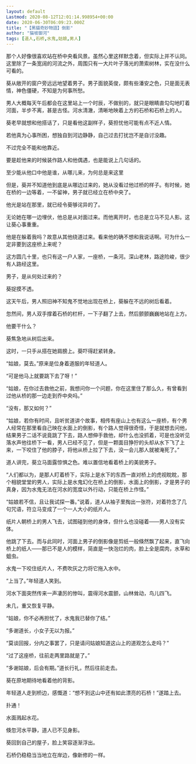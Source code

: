 ```yaml
---
layout: default
Lastmod: 2020-08-12T12:01:14.998954+00:00
date: 2020-06-30T06:09:23.000Z
title: "【黑貓奇妙物語】倒影"
author: "猫坂御河"
tags: [道人,石桥,水鬼,姑娘,男人]
---
```


那个人好像很喜欢站在桥中央看风景。虽然心里这样默念着，但实际上并不认同。这里除了一条宽阔的河流之外，周围只有一大片叶子落光的萧索树林，实在没什么可看的。

葵从敞开的窗户旁远远地望着男子。男子面貌英俊，颇有些潘安之色，只是面无表情，神色僵硬，不知是为何事所愁。

男人大概每天午后都会在这里站上一个时辰，不做别的，就只是眼睛直勾勾地盯着河面，半步不离，甚是古怪。河水清澈，清晰地映着上方的石桥和石桥上的人。

葵老早就想和他搭话了，只是看他这副样子，葵担忧他可能有点不近人情。

若他真为心事所困，想独自到河边静静，自己过去打扰岂不是自讨没趣。

不过完全不能和他靠近。

要是趁他来的时候装作路人和他偶遇，也是能说上几句话的。

至少能从他口中他是谁，从哪儿来，为何总是来这里

但是，葵并不知道他到底是从哪边过来的，她从没看过他过桥的样子。有时候，她在桥的一边等着，一不留神，男子就已经立在桥中央了。

他光是站在那里，就已经令葵够诧异的了。

无论她在哪一边埋伏，他总是从对面过来。而他离开时，也总是立马不见人影。这让葵心事重重。

他是在躲着我吗？故意从其他绕道过来。看来他的确不想和我说话啊。可为什么一定非要到这座桥上来呢？

这方圆几十里，也只有这一户人家，一座桥，一条河。深山老林，路途险峻，很少有人路经这里。

男子，是从何处过来的？

葵捉摸不透。

这天午后，男人照旧神不知鬼不觉地出现在桥上，葵躲在不远的树后看着。

忽然间，男人双手撑着石桥的栏杆，一下子翻了上去，然后颤颤巍巍地站在上方。

他要干什么？

葵焦急地从树后出来。

这时，一只手从搭在她肩膀上。葵吓得赶紧转身。

“姑娘，莫去。”原来是位身着道服的年轻道人。

“可是他马上就要跳下去了呀！”

“姑娘，在你过去救他之前，我想问你一个问题，你在这里住了那么久，有曾看到过他从桥的那一边走到乔中央吗。”

“没有，那又如何？”

“姑娘，若你有时间，且听贫道讲个故事，相传有座山上也有这么一座桥，有个男人经常在那里看自己映在水面上的倒影，有个路人觉得很奇怪，于是就想去问他，结果男子二话不说竟跳了下去，路人想伸手救他，却什么也没抓着，可是也没听见落水声他往桥下一看，男人已经不见了，但是一颗面目狰狞的头却从水下飞了上来，一下咬住了他的脖子，将他从桥上拉了下去，没一会儿那人就被淹死了。”

道人讲完，葵立马面露惊惧之色。难以置信地看着桥上的美貌男子。

“人们都以为，是那人盯着桥下，实际上是水下的东西一直对桥上的虎视眈眈，那个相貌堂堂的男人，实际上是水鬼幻化在桥上的倒影，水面上的倒影，才是男子的真身，因为水鬼无法在河水的宽度以外行动，只能在桥上作怪。”

“姑娘若不信，且让我试探一番。”说着，道人从袖子里掏出一张符，对着符念了几句咒语，符立马变成了一个一人大小的纸片人。

纸片人朝桥上的男人飞去，试图碰到他的身体，但什么也没碰着——男人没有实体。

他跳了下去。而与此同时，河面上男子的倒影像是剪纸一般倏然飘了起来，直飞向桥上的纸人——那已不是人的模样，简直是一快泡烂的肉，脸上全是腐肉，水草和蛆虫。

水鬼一下咬住纸片人，不费吹灰之力将它拖入水中。

“上当了。”年轻道人笑到。

河水下面突然传来一声凄厉的惨叫，震得河水震颤，山林耸动，鸟儿四飞。

未几，重又恢复平静。

“姑娘，你不必再担忧了，水鬼我已替你了结。”

“多谢道长，小女子无以为报。”

“莫谈回报，分内之事罢了，只是请问姑娘知道这山上的道观怎么走吗？”

“过了这座桥，往前走两里路就是了。”

“多谢姑娘，后会有期。”道长行礼，然后往前走去。

葵在原地期待地看着他的背影。

年轻道人走到桥边，感慨道：“想不到这山中还有如此漂亮的石桥！”遂踏上去。

扑通！

水面溅起水花。

倏忽河水平静，道人已不见身影。

葵回到自己的屋子，脸上笑容逐渐浮出。

石桥仍稳稳当当地立在岸边，像新修的一样。

